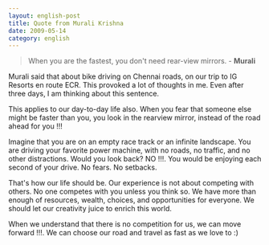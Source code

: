 ```yaml
---
layout: english-post
title: Quote from Murali Krishna
date: 2009-05-14
category: english
---
```


> When you are the fastest, you don't need rear-view mirrors. - **Murali**

Murali said that about bike driving on Chennai roads, on our trip to IG Resorts en route ECR. This provoked a lot of thoughts in me. Even after three days, I am thinking about this sentence.

This applies to our day-to-day life also. When you fear that someone else might be faster than you, you look in the rearview mirror, instead of the road ahead for you !!!

Imagine that you are on an empty race track or an infinite landscape. You are driving your favorite power machine, with no roads, no traffic, and no other distractions. Would you look back? NO !!!. You would be enjoying each second of your drive. No fears. No setbacks. 

That's how our life should be. Our experience is not about competing with others. No one competes with you unless you think so. We have more than enough of resources, wealth, choices, and opportunities for everyone. We should let our creativity juice to enrich this world.

When we understand that there is no competition for us, we can move forward !!!. We can choose our road and travel as fast as we love to :)
